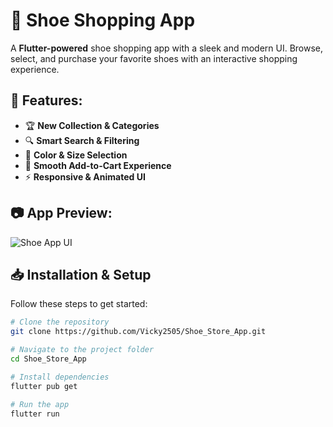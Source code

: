 # 👟 Shoe Shopping App

A **Flutter-powered** shoe shopping app with a sleek and modern UI. Browse, select, and purchase your favorite shoes with an interactive shopping experience.

## 🚀 Features:
- 🏆 **New Collection & Categories**
- 🔍 **Smart Search & Filtering**
- 🎨 **Color & Size Selection**
- 🛒 **Smooth Add-to-Cart Experience**
- ⚡ **Responsive & Animated UI**

## 📷 App Preview:
![Shoe App UI](https://github.com/Vicky2505/Shoe_Store_App/blob/main/images/shoe_app_ui.png?raw=true)

## 📥 Installation & Setup
Follow these steps to get started:

```sh
# Clone the repository
git clone https://github.com/Vicky2505/Shoe_Store_App.git

# Navigate to the project folder
cd Shoe_Store_App

# Install dependencies
flutter pub get

# Run the app
flutter run
